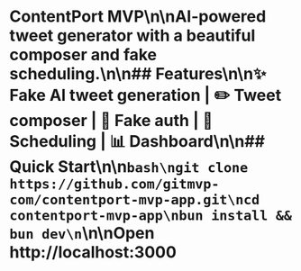 # ContentPort MVP\n\nAI-powered tweet generator with a beautiful composer and fake scheduling.\n\n## Features\n\n✨ Fake AI tweet generation | ✏️ Tweet composer | 🔐 Fake auth | 📅 Scheduling | 📊 Dashboard\n\n## Quick Start\n\n```bash\ngit clone https://github.com/gitmvp-com/contentport-mvp-app.git\ncd contentport-mvp-app\nbun install && bun dev\n```\n\nOpen http://localhost:3000